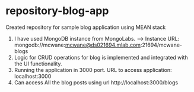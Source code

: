 # repository-blog-app
Created repository for sample blog application using MEAN stack

1. I have used MongoDB instance from MongoLabs.
      --> Instance URL: mongodb://mcwane:mcwane@ds021694.mlab.com:21694/mcwane-blogs
2. Logic for CRUD operations for blog is implemented and integrated with the UI functionality.
3. Running the application in 3000 port. URL to access application: localhost:3000
4. Can access All the blog posts using url
      http://localhost:3000/blogs
